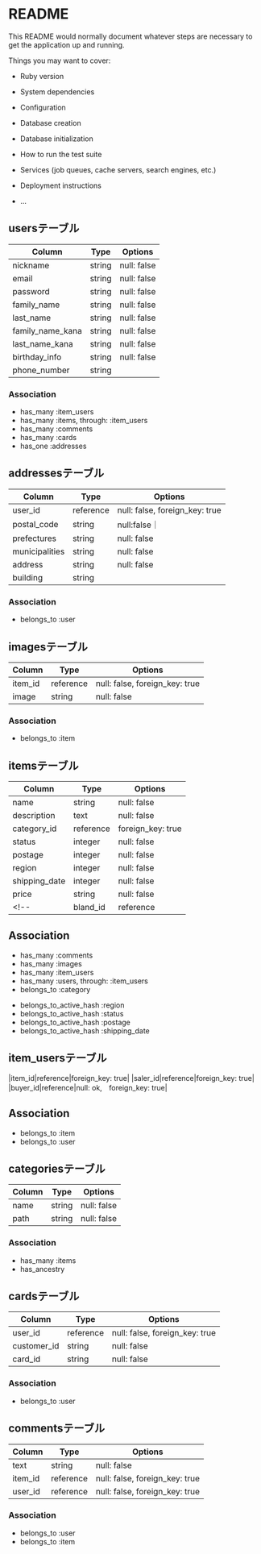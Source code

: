 # README

This README would normally document whatever steps are necessary to get the
application up and running.

Things you may want to cover:

* Ruby version

* System dependencies

* Configuration

* Database creation

* Database initialization

* How to run the test suite

* Services (job queues, cache servers, search engines, etc.)

* Deployment instructions

* ...

## usersテーブル
|Column|Type|Options|
|------|----|-------|
|nickname|string|null: false|
|email|string|null: false|
|password|string|null: false|
|family_name|string|null: false|
|last_name|string|null: false|
|family_name_kana|string|null: false|
|last_name_kana|string|null: false|
|birthday_info|string|null: false|
|phone_number|string|
### Association
- has_many :item_users
- has_many :items,  through: :item_users
- has_many :comments
- has_many :cards
- has_one :addresses


## addressesテーブル
|Column|Type|Options|
|------|----|-------|
|user_id|reference|null: false, foreign_key: true|
|postal_code|string|null:false｜
|prefectures|string|null: false|
|municipalities|string|null: false|
|address|string|null: false|
|building|string|
### Association
- belongs_to :user


## imagesテーブル
|Column|Type|Options|
|------|----|-------|
|item_id|reference|null: false, foreign_key: true|
|image|string|null: false|
### Association
- belongs_to :item


## itemsテーブル
|Column|Type|Options|
|------|----|-------|
|name|string|null: false|
|description|text|null: false|
|category_id|reference|foreign_key: true|
|status|integer|null: false|
|postage|integer|null: false|
|region|integer|null: false|
|shipping_date|integer|null: false|
|price|string|null: false|
<!-- |bland_id|reference|foreign_key: true| -->
## Association
- has_many :comments
- has_many :images
- has_many :item_users
- has_many :users,  through: :item_users
- belongs_to :category
<!-- - belongs_to :bland -->
- belongs_to_active_hash :region
- belongs_to_active_hash :status
- belongs_to_active_hash :postage
- belongs_to_active_hash :shipping_date


## item_usersテーブル
|item_id|reference|foreign_key: true|
|saler_id|reference|foreign_key: true|
|buyer_id|reference|null: ok,　foreign_key: true|
## Association
- belongs_to :item
- belongs_to :user


## categoriesテーブル
|Column|Type|Options|
|------|----|-------|
|name|string|null: false|
|path|string|null: false|
### Association
- has_many :items
- has_ancestry


<!-- ## blandsテーブル
|Column|Type|Options|
|------|----|-------|
|name|string|null: false|
|path|integer|null: false|
### Association
- has_many :items
- has_ancestry -->


## cardsテーブル
|Column|Type|Options|
|------|----|-------|
|user_id|reference|null: false, foreign_key: true|
|customer_id|string|null: false|
|card_id|string|null: false|
### Association
- belongs_to :user


## commentsテーブル
|Column|Type|Options|
|------|----|-------|
|text|string|null: false|
|item_id|reference|null: false, foreign_key: true|
|user_id|reference|null: false, foreign_key: true|
### Association
- belongs_to :user
- belongs_to :item